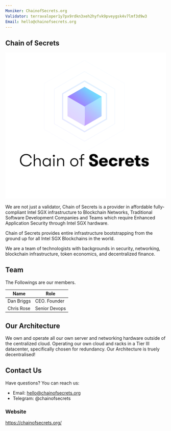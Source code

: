 ```yaml
---
Moniker: ChainofSecrets.org
Validator: terravaloper1y7px9rdkn3xeh2hyfvk9pveygsk4v7lmf3d9w3
Email: hello@chainofsecrets.org
---
```


## Chain of Secrets
![CHAINOFSECRETS](./logo.png)

We are not just a validator, Chain of Secrets is a provider in affordable fully-compliant Intel SGX infrastructure to Blockchain Networks, Traditional Software Development Companies and Teams which require Enhanced Application Security through Intel SGX hardware. 

Chain of Secrets provides entire infrastructure bootstrapping from the ground up for all Intel SGX Blockchains in the world.

We are a team of technologists with backgrounds in security, networking, blockchain infrastructure, token economics, and decentralized finance.

## Team

The Followings are our members.

| Name            | Role               |
| --------------- | ------------------ |
| Dan Briggs      | CEO.   Founder     |
| Chris Rose      | Senior Devops      |

## Our Architecture

We own and operate all our own server and networking hardware outside of the centralized cloud. 
Operating our own cloud and racks in a Tier III datacenter, specifically chosen for redundancy. Our Architecture is truely decentralised!



## Contact Us

Have questions? You can reach us:

- Email: hello@chainofsecrets.org
- Telegram: @chainofsecrets

### Website

https://chainofsecrets.org/
